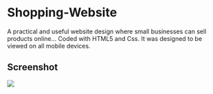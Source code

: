 <h1>  Shopping-Website  </h1> 

A practical and useful website design where small businesses can sell products online...
Coded with HTML5 and Css. It was designed to be viewed on all mobile devices.

<h2> Screenshot </h2>

![](/1.gif)